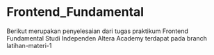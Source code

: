 # Frontend_Fundamental

Berikut merupakan penyelesaian dari tugas praktikum Frontend Fundamental Studi Independen Altera Academy terdapat pada branch latihan-materi-1
